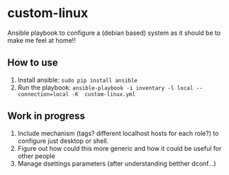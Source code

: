 # custom-linux

Ansible playbook to configure a (debian based) system as it should be to make me feel at home!!

## How to use
1. Install ansible: `sudo pip install ansible`
2. Run the playbook: `ansible-playbook -i inventary -l local --connection=local -K  custom-linux.yml`

## Work in progress
1. Include mechanism (tags? different localhost hosts for each role?) to configure just desktop or shell.
2. Figure out how could this more generic and how it could be useful for other people
3. Manage dsettings parameters (after understanding betther dconf...)


